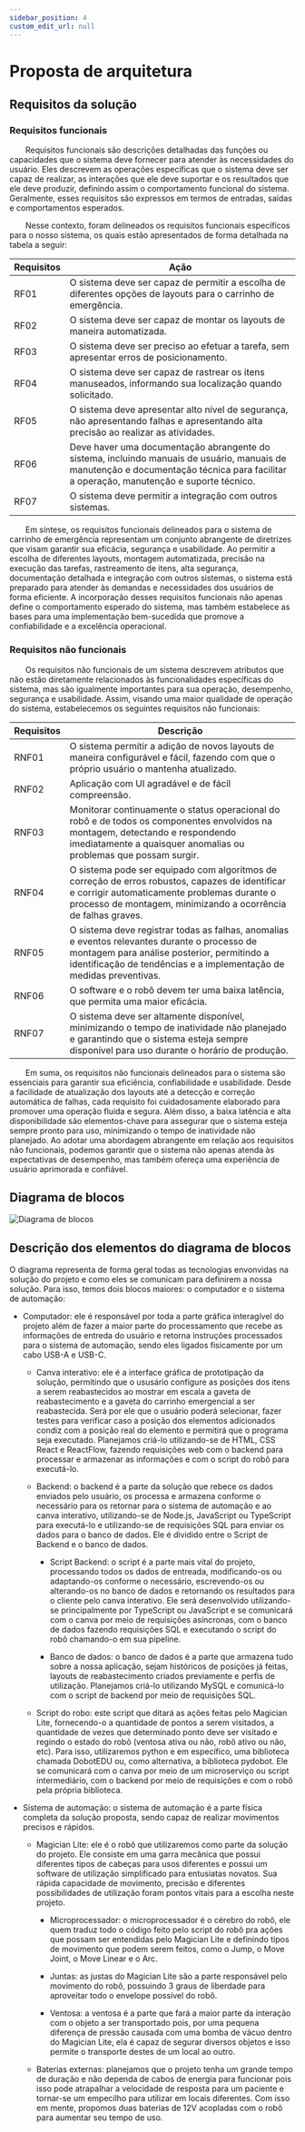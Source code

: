 ```yaml
---
sidebar_position: 4
custom_edit_url: null
---
```


# Proposta de arquitetura

## Requisitos da solução

### Requisitos funcionais
&emsp;&emsp;Requisitos funcionais são descrições detalhadas das funções ou capacidades que o sistema deve fornecer para atender às necessidades do usuário. Eles descrevem as operações específicas que o sistema deve ser capaz de realizar, as interações que ele deve suportar e os resultados que ele deve produzir, definindo assim o comportamento funcional do sistema. Geralmente, esses requisitos são expressos em termos de entradas, saídas e comportamentos esperados.

&emsp;&emsp;Nesse contexto, foram delineados os requisitos funcionais específicos para o nosso sistema, os quais estão apresentados de forma detalhada na tabela a seguir:

| Requisitos | Ação |
| --- | --- |
| RF01 | O sistema deve ser capaz de permitir a escolha de diferentes opções de layouts para o carrinho de emergência. |
| RF02 | O sistema deve ser capaz de montar os layouts de maneira automatizada. |
| RF03 | O sistema deve ser preciso ao efetuar a tarefa, sem apresentar erros de posicionamento. |
| RF04 | O sistema deve ser capaz de rastrear os itens manuseados, informando sua localização quando solicitado. |
| RF05 | O sistema deve apresentar alto nível de segurança, não apresentando falhas e apresentando alta precisão ao realizar as atividades. |
| RF06 | Deve haver uma documentação abrangente do sistema, incluindo manuais de usuário, manuais de manutenção e documentação técnica para facilitar a operação, manutenção e suporte técnico. |
| RF07 | O sistema deve permitir a integração com outros sistemas. |

&emsp;&emsp;Em síntese, os requisitos funcionais delineados para o sistema de carrinho de emergência representam um conjunto abrangente de diretrizes que visam garantir sua eficácia, segurança e usabilidade. Ao permitir a escolha de diferentes layouts, montagem automatizada, precisão na execução das tarefas, rastreamento de itens, alta segurança, documentação detalhada e integração com outros sistemas, o sistema está preparado para atender às demandas e necessidades dos usuários de forma eficiente. A incorporação desses requisitos funcionais não apenas define o comportamento esperado do sistema, mas também estabelece as bases para uma implementação bem-sucedida que promove a confiabilidade e a excelência operacional.

### Requisitos não funcionais

&emsp;&emsp;Os requisitos não funcionais de um sistema descrevem atributos que não estão diretamente relacionados às funcionalidades específicas do sistema, mas são igualmente importantes para sua operação, desempenho, segurança e usabilidade. Assim, visando uma maior qualidade de operação do sistema, estabelecemos os seguintes requisitos não funcionais: 

| Requisitos | Descrição |
| --- | --- |
| RNF01 | O sistema permitir a adição de novos layouts de maneira configurável e fácil, fazendo com que o próprio usuário o mantenha atualizado. |
| RNF02 | Aplicação com UI agradável e de fácil compreensão. |
| RNF03| Monitorar continuamente o status operacional do robô e de todos os componentes envolvidos na montagem, detectando e respondendo imediatamente a quaisquer anomalias ou problemas que possam surgir. |
| RNF04 | O sistema pode ser equipado com algoritmos de correção de erros robustos, capazes de identificar e corrigir automaticamente problemas durante o processo de montagem, minimizando a ocorrência de falhas graves. |
| RNF05 | O sistema deve registrar todas as falhas, anomalias e eventos relevantes durante o processo de montagem para análise posterior, permitindo a identificação de tendências e a implementação de medidas preventivas. |
| RNF06 | O software e o robô devem ter uma baixa latência, que permita uma maior eficácia. |
| RNF07 | O sistema deve ser altamente disponível, minimizando o tempo de inatividade não planejado e garantindo que o sistema esteja sempre disponível para uso durante o horário de produção. |

&emsp;&emsp;Em suma, os requisitos não funcionais delineados para o sistema são essenciais para garantir sua eficiência, confiabilidade e usabilidade. Desde a facilidade de atualização dos layouts até a detecção e correção automática de falhas, cada requisito foi cuidadosamente elaborado para promover uma operação fluida e segura. Além disso, a baixa latência e alta disponibilidade são elementos-chave para assegurar que o sistema esteja sempre pronto para uso, minimizando o tempo de inatividade não planejado. Ao adotar uma abordagem abrangente em relação aos requisitos não funcionais, podemos garantir que o sistema não apenas atenda às expectativas de desempenho, mas também ofereça uma experiência de usuário aprimorada e confiável.

## Diagrama de blocos

<div style={{margin: 25}}>
    <div style={{textAlign: 'center'}}>
        <img src={require("../../static/img/diagrama_blocos.png").default} style={{width: 300}} alt="Diagrama de blocos" />
        <br />
    </div>
</div>

## Descrição dos elementos do diagrama de blocos

O diagrama representa de forma geral todas as tecnologias envonvidas na solução do projeto e como eles se comunicam para definirem a nossa solução. Para isso, temos dois blocos maiores: o computador e o sistema de automação:

- Computador: ele é responsável por toda a parte gráfica interagível do projeto além de fazer a maior parte do processamento que recebe as informações de entreda do usuário e retorna instruções processados para o sistema de automação, sendo eles ligados fisicamente por um cabo USB-A e USB-C.

    -   Canva interativo: ele é a interface gráfica de prototipação da solução, permitindo que o ususário configure as posições dos itens a serem reabastecidos ao mostrar em escala a gaveta de reabastecimento e a gaveta do carrinho emergencial a ser reabastecida. Será por ele que o usuário poderá selecionar, fazer testes para verificar caso a posição dos elementos adicionados condiz com a posição real do elemento e permitirá que o programa seja executado. Planejamos criá-lo utilizando-se de HTML, CSS React e ReactFlow, fazendo requisições web com o backend para processar e armazenar as informações e com o script do robô para executá-lo.
    -   Backend: o backend é a parte da solução que rebece os dados enviados pelo usuário, os processa e armazena conforme o necessário para os retornar para o sistema de automação e ao canva interativo, utilizando-se de Node.js, JavaScript ou TypeScript para executá-lo e utilizando-se de requisições SQL para enviar os dados para o banco de dados. Ele é dividido entre o Script de Backend e o banco de dados.
  
        - Script Backend: o script é a parte mais vital do projeto, processando todos os dados de entreada, modificando-os ou adaptando-os conforme o necessário, escrevendo-os ou alterando-os no banco de dados e retornando os resultados para o cliente pelo canva interativo. Ele será desenvolvido utilizando-se principalmente por TypeScript ou JavaScript e se comunicará com o canva por meio de requisições asíncronas, com o banco de dados fazendo requisições SQL e executando o script do robô chamando-o em sua pipeline.
  
        - Banco de dados: o banco de dados é a parte que armazena tudo sobre a nossa aplicação, sejam históricos de posições já feitas, layouts de reabastecimento criados previamente e perfis de utilização. Planejamos criá-lo utilizando MySQL e comunicá-lo com o script de backend por meio de requisições SQL.

    - Script do robo: este script que ditará as ações feitas pelo Magician Lite, fornecendo-o a quantidade de pontos a serem visitados, a quantidade de vezes que determinado ponto deve ser visitado e regindo o estado do robô (ventosa ativa ou não, robô ativo ou não, etc). Para isso, utilizaremos python e em específico, uma biblioteca chamada DobotEDU ou, como alternativa, a biblioteca pydobot. Ele se comunicará com o canva por meio de um microserviço ou script intermediário, com o backend por meio de requisições e com o robô pela própria biblioteca.

- Sistema de automação: o sistema de automação é a parte física completa da solução proposta, sendo capaz de realizar movimentos precisos e rápidos.

    - Magician Lite: ele é o robô que utilizaremos como parte da solução do projeto. Ele consiste em uma garra mecânica que possui diferentes tipos de cabeças para usos diferentes e possui um software de utilização simplificado para entusiatas novatos. Sua rápida capacidade de movimento, precisão e diferentes possibilidades de utilização foram pontos vitais para a escolha neste projeto.

      - Microprocessador: o microprocessador é o cérebro do robô, ele quem traduz todo o código feito pelo script do robô pra ações que possam ser entendidas pelo Magician Lite e definindo tipos de movimento que podem serem feitos, como o Jump, o Move Joint, o Move Linear e o Arc.

      - Juntas: as justas do Magician Lite são a parte responsável pelo movimento do robô, possuindo 3 graus de liberdade para aproveitar todo o envelope possível do robô.

      - Ventosa: a ventosa é a parte que fará a maior parte da interação com o objeto a ser transportado pois, por uma pequena diferença de pressão causada com uma bomba de vácuo dentro do Magician Lite, ela é capaz de segurar diversos objetos e isso permite o transporte destes de um local ao outro.

  - Baterias externas: planejamos que o projeto tenha um grande tempo de duração e não dependa de cabos de energia para funcionar pois isso pode atrapalhar a velocidade de resposta para um paciente e tornar-se um empecilho para utilizar em locais diferentes. Com isso em mente, propomos duas baterias de 12V acopladas com o robô para aumentar seu tempo de uso.